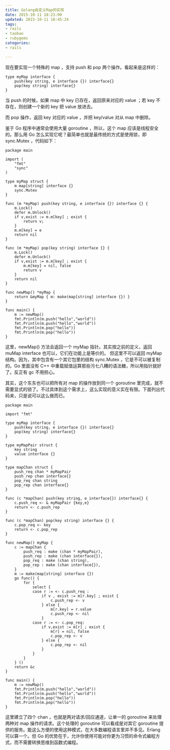 ```yaml
---
title: Golang自定义Map的实现
date: 2015-10-11 18:23:00
updated: 2015-10-11 18:45:24
tags: 
- rails
- taobao
- rubygems
categories: 
- rails

---
```

现在要实现一个特殊的 map ，支持 push 和 pop 两个操作。看起来是这样的：

    type myMap interface {
        push(key string, e interface {}) interface{} 
        pop(key string) interface{}
    }

当 push 的时候，如果 map 中 key 已存在，返回原来对应的 value ；若 key 不存在，则创建一个新的 key 把 value 放进去。

而 pop 操作，返回 key 对应的 value ，并把 key/value 对从 map 中删除。


<!--more-->


鉴于 Go 程序中通常会使用大量 goroutine ，所以，这个 map 应该是线程安全的。那么用 Go 怎么实现它呢？最简单也就是最传统的方式是使用锁，即 sync.Mutex ，代码如下：


    package main
    
    import (
        "fmt"
        "sync"
    )
    
    type myMap struct {
        m map[string] interface {}
        sync.Mutex
    }
    
    func (m *myMap) push(key string, e interface {}) interface {} {
        m.Lock()
        defer m.Unlock()
        if v,exist := m.m[key] ; exist {
            return v;
        }
        m.m[key] = e
        return nil
    }
    
    func (m *myMap) pop(key string) interface {} {
        m.Lock()
        defer m.Unlock()
        if v,exist := m.m[key] ; exist {
            m.m[key] = nil, false
            return v
        }
        return nil
    }
    
    func newMap() *myMap {
        return &myMap { m: make(map[string] interface {}) }
    }
    
    func main() {
        m := newMap()
        fmt.Println(m.push("hello","world"))
        fmt.Println(m.push("hello","world"))
        fmt.Println(m.pop("hello"))
        fmt.Println(m.pop("hello"))
    }

这里，newMap() 方法会返回一个 myMap 指针。其实按之前的定义，返回 muMap interface 也可以，它们在功能上是等价的。 但这里不可以返回 myMap 结构。因为，其中包含有一个其它包里的结构 sync.Mutex ，它是不可以被复制的。Go 里面没有 C++ 中重载赋值运算那些污七八糟的语法糖，所以用指针就好了。反正有 gc 不用担心。

其实，这个东东也可以把所有对 map 的操作放到同一个 goroutine 里完成，就不需要显式的锁了。不过具体到这个需求上，这么实现的意义实在有限。下面列出代码来，只是说可以这么做而已。

    package main
    
    import "fmt"
    
    type myMap interface {
        push(key string, e interface {}) interface{} 
        pop(key string) interface{}
    }
    
    type myMapPair struct {
        key string
        value interface {}
    }
    
    type mapChan struct {
        push_req chan * myMapPair
        push_rep chan interface{}
        pop_req chan string
        pop_rep chan interface{}
    }
    
    func (c *mapChan) push(key string, e interface{}) interface{} {
        c.push_req <- & myMapPair {key,e}
        return <- c.push_rep
    }
    
    func (c *mapChan) pop(key string) interface {} {
        c.pop_req <- key
        return <- c.pop_rep
    }
    
    func newMap() myMap {
        c := mapChan { 
            push_req : make (chan * myMapPair),
            push_rep : make (chan interface{}),
            pop_req : make (chan string),
            pop_rep : make (chan interface{}),
        }
        m := make(map[string] interface {})
        go func() {
            for {
                select {
                case r := <- c.push_req :
                    if v , exist := m[r.key] ; exist {
                        c.push_rep <- v
                    } else {
                        m[r.key] = r.value
                        c.push_rep <- nil
                    }
                case r := <- c.pop_req:
                    if v,exist := m[r] ; exist {
                        m[r] = nil, false
                        c.pop_rep <- v
                    } else {
                        c.pop_rep <- nil
                    }
                }
            }
        } ()
        return &c   
    }
    
    func main() {
        m := newMap()
        fmt.Println(m.push("hello","world"))
        fmt.Println(m.push("hello","world"))
        fmt.Println(m.pop("hello"))
        fmt.Println(m.pop("hello"))
    }

这里建立了四个 chan ，也就是两对请求/回应通道，让单一的 goroutine 来处理两种对 map 操作的请求。这个处理的 goroutine 可以看成是对其它 goroutine 提供的服务。能这么方便的使用这种模式，在大多数编程语言里并不多见。Erlang 可以算一个。但 Go 的优势在于，允许你使用可能对你更为习惯的命令式编程方式，而不需要转换思维到函数式编程。